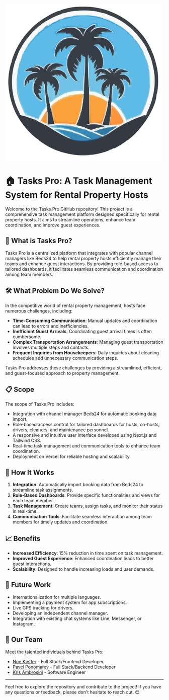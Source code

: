 ![Tasks Pro Logo](public/logo5.png)

# 🏠 Tasks Pro: A Task Management System for Rental Property Hosts

Welcome to the Tasks Pro GitHub repository! This project is a comprehensive task management platform designed specifically for rental property hosts. It aims to streamline operations, enhance team coordination, and improve guest experiences.

## 🌟 What is Tasks Pro?

Tasks Pro is a centralized platform that integrates with popular channel managers like Beds24 to help rental property hosts efficiently manage their teams and enhance guest interactions. By providing role-based access to tailored dashboards, it facilitates seamless communication and coordination among team members.

## 🛠️ What Problem Do We Solve?

In the competitive world of rental property management, hosts face numerous challenges, including:

- **Time-Consuming Communication**: Manual updates and coordination can lead to errors and inefficiencies.
- **Inefficient Guest Arrivals**: Coordinating guest arrival times is often cumbersome.
- **Complex Transportation Arrangements**: Managing guest transportation involves multiple steps and contacts.
- **Frequent Inquiries from Housekeepers**: Daily inquiries about cleaning schedules add unnecessary communication steps.

Tasks Pro addresses these challenges by providing a streamlined, efficient, and guest-focused approach to property management.

## 📋 Scope

The scope of Tasks Pro includes:

- Integration with channel manager Beds24 for automatic booking data import.
- Role-based access control for tailored dashboards for hosts, co-hosts, drivers, cleaners, and maintenance personnel.
- A responsive and intuitive user interface developed using Next.js and Tailwind CSS.
- Real-time task management and communication tools to enhance team coordination.
- Deployment on Vercel for reliable hosting and scalability.

## 🚀 How It Works

1. **Integration**: Automatically import booking data from Beds24 to streamline task assignments.
2. **Role-Based Dashboards**: Provide specific functionalities and views for each team member.
3. **Task Management**: Create teams, assign tasks, and monitor their status in real-time.
4. **Communication Tools**: Facilitate seamless interaction among team members for timely updates and coordination.

## 📈 Benefits

- **Increased Efficiency**: 15% reduction in time spent on task management.
- **Improved Guest Experience**: Enhanced coordination leads to better guest interactions.
- **Scalability**: Designed to handle increasing loads and user demands.

## 🔮 Future Work

- Internationalization for multiple languages.
- Implementing a payment system for app subscriptions.
- Live GPS tracking for drivers.
- Developing an independent channel manager.
- Integration with existing chat systems like Line, Messenger, or Instagram.

## 👥 Our Team

Meet the talented individuals behind Tasks Pro:

- [Noe Kieffer](https://github.com/NoeNeoK) - Full Stack/Frontend Developer
- [Pavel Ponomarev](https://github.com/pavel10212) - Full Stack/Backend Developer
- [Kris Ambrosini](https://github.com/kris6430187) - Software Engineer

---

Feel free to explore the repository and contribute to the project! If you have any questions or feedback, please don't hesitate to reach out. 😊
